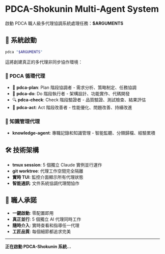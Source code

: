 # PDCA-Shokunin Multi-Agent System

啟動 PDCA 職人級多代理協調系統處理任務：**$ARGUMENTS**

## 🎌 系統啟動

```bash
pdca "$ARGUMENTS"
```

這將創建真正的多代理非同步協作環境：

### 🔄 PDCA 循環代理
- 🎯 **pdca-plan**: Plan 階段協調者 - 需求分析、策略制定、任務協調
- 🎨 **pdca-do**: Do 階段執行者 - 架構設計、功能實作、代碼開發
- 🔍 **pdca-check**: Check 階段驗證者 - 品質驗證、測試檢查、結果評估
- 🚀 **pdca-act**: Act 階段改善者 - 性能優化、問題改善、持續改進

### 📝 知識管理代理
- **knowledge-agent**: 專職記錄和知識管理 - 智能監聽、分類歸檔、經驗累積

## 🛠️ 技術架構

- **tmux session**: 5 個獨立 Claude 實例並行運作
- **git worktree**: 代理工作空間完全隔離
- **實時 TUI**: 監控介面顯示所有代理狀態
- **智能通訊**: 文件系統協調代理間協作

## 🎯 職人承諾

- **一鍵啟動**: 零配置即用
- **真正並行**: 5 個獨立 AI 代理同時工作  
- **隨時介入**: 實時查看和指導任一代理
- **工匠品質**: 每個細節都追求完美

---

**正在啟動 PDCA-Shokunin 系統...**